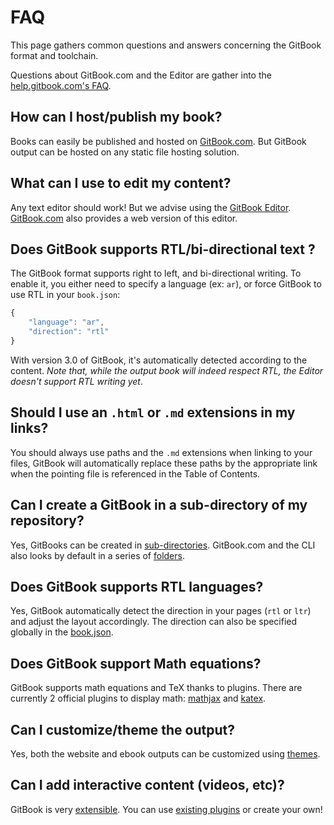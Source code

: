 # FAQ

This page gathers common questions and answers concerning the GitBook format and toolchain.

Questions about GitBook.com and the Editor are gather into the [help.gitbook.com's FAQ](http://help.gitbook.com/faq.html).

## How can I host/publish my book?

Books can easily be published and hosted on [GitBook.com](https://www.gitbook.com). But GitBook output can be hosted on any static file hosting solution.

## What can I use to edit my content?

Any text editor should work! But we advise using the [GitBook Editor](https://www.gitbook.com/editor). [GitBook.com](https://www.gitbook.com) also provides a web version of this editor.

## Does GitBook supports RTL/bi-directional text ?

The GitBook format supports right to left, and bi-directional writing. To enable it, you either need to specify a language \(ex: `ar`\), or force GitBook to use RTL in your `book.json`:

```javascript
{
    "language": "ar",
    "direction": "rtl"
}
```

With version 3.0 of GitBook, it's automatically detected according to the content. _Note that, while the output book will indeed respect RTL, the Editor doesn't support RTL writing yet_.

## Should I use an `.html` or `.md` extensions in my links?

You should always use paths and the `.md` extensions when linking to your files, GitBook will automatically replace these paths by the appropriate link when the pointing file is referenced in the Table of Contents.

## Can I create a GitBook in a sub-directory of my repository?

Yes, GitBooks can be created in [sub-directories](structure.md#subdirectory). GitBook.com and the CLI also looks by default in a series of [folders](structure.md).

## Does GitBook supports RTL languages?

Yes, GitBook automatically detect the direction in your pages \(`rtl` or `ltr`\) and adjust the layout accordingly. The direction can also be specified globally in the [book.json](config.md).

## Does GitBook support Math equations?

GitBook supports math equations and TeX thanks to plugins. There are currently 2 official plugins to display math: [mathjax](https://plugins.gitbook.com/plugin/mathjax) and [katex](https://plugins.gitbook.com/plugin/katex).

## Can I customize/theme the output?

Yes, both the website and ebook outputs can be customized using [themes](themes.md).

## Can I add interactive content \(videos, etc\)?

GitBook is very [extensible](). You can use [existing plugins](https://plugins.gitbook.com) or create your own!

